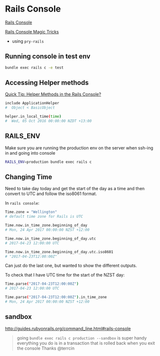 # Rails Console

[Rails Console](https://thoughtbot.com/upcase/videos/rails-console)

[Rails Console Magic Tricks](https://medium.com/@lfv89/rails-console-magic-tricks-da1fdd657d32)

- using `pry-rails`

## Running console in test env

```bash
bundle exec rails c -e test
```

## Accessing Helper methods

[Quick Tip: Helper Methods in the Rails Console?](http://code-worrier.com/blog/helper-methods-in-console/)

```bash
include ApplicationHelper
#  Object < BasicObject

helper.in_local_time(time)
#  Wed, 05 Oct 2016 00:00:00 NZDT +13:00
```

## RAILS_ENV

Make sure you are running the production env on the server when ssh-ing in and going into console

```bash
RAILS_ENV=production bundle exec rails c
```

## Changing Time

Need to take day today and get the start of the day as a time and then convert to UTC and follow the iso8061 format.

In `rails console`:


```bash
Time.zone = "Wellington"
# default time zone for Rails is UTC

Time.now.in_time_zone.beginning_of_day
# Mon, 24 Apr 2017 00:00:00 NZST +12:00

Time.now.in_time_zone.beginning_of_day.utc
# 2017-04-23 12:00:00 UTC

Time.now.in_time_zone.beginning_of_day.utc.iso8601
# "2017-04-23T12:00:00Z"
```

Can just do the last one, but wanted to show the different outputs.

To check that I have UTC time for the start of the NZST day:

```bash
Time.parse("2017-04-23T12:00:00Z")
# 2017-04-23 12:00:00 UTC

Time.parse("2017-04-23T12:00:00Z").in_time_zone
# Mon, 24 Apr 2017 00:00:00 NZST +12:00
```

## sandbox

<http://guides.rubyonrails.org/command_line.html#rails-console>

>going `bundle exec rails c production --sandbox` is super handy
>everything you do is in a transaction that is rolled back when you exit the console
Thanks @terrcin
